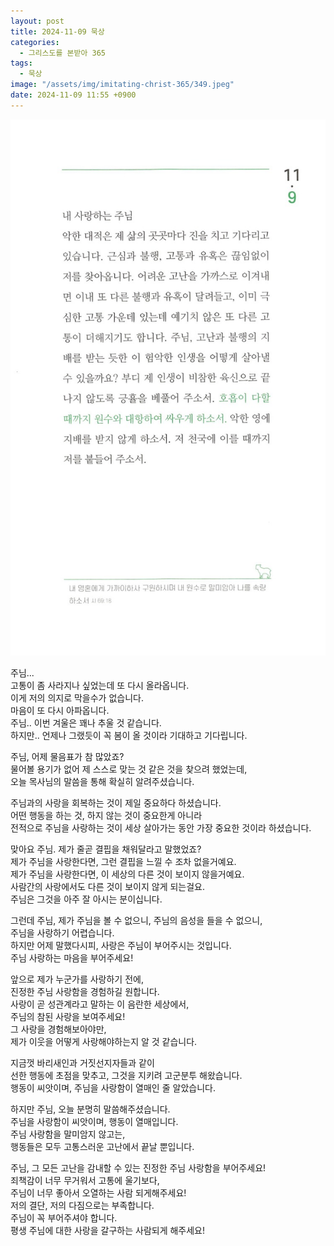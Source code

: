 ```yaml
---
layout: post
title: 2024-11-09 묵상
categories:
  - 그리스도를 본받아 365
tags:
  - 묵상
image: "/assets/img/imitating-christ-365/349.jpeg"
date: 2024-11-09 11:55 +0900
---
```


![image](/assets/img/imitating-christ-365/349.jpeg)

주님...  
고통이 좀 사라지나 싶었는데 또 다시 올라옵니다.  
이게 저의 의지로 막을수가 없습니다.  
마음이 또 다시 아파옵니다.  
주님.. 이번 겨울은 꽤나 추울 것 같습니다.  
하지만.. 언제나 그랬듯이 꼭 봄이 올 것이라 기대하고 기다립니다.

주님, 어제 물음표가 참 많았죠?  
물어볼 용기가 없어 제 스스로 맞는 것 같은 것을 찾으려 했었는데,  
오늘 목사님의 말씀을 통해 확실히 알려주셨습니다.

주님과의 사랑을 회복하는 것이 제일 중요하다 하셨습니다.  
어떤 행동을 하는 것, 하지 않는 것이 중요한게 아니라  
전적으로 주님을 사랑하는 것이 세상 살아가는 동안 가장 중요한 것이라 하셨습니다.

맞아요 주님. 제가 줄곧 결핍을 채워달라고 말했었죠?  
제가 주님을 사랑한다면, 그런 결핍을 느낄 수 조차 없을거예요.  
제가 주님을 사랑한다면, 이 세상의 다른 것이 보이지 않을거예요.  
사람간의 사랑에서도 다른 것이 보이지 않게 되는걸요.  
주님은 그것을 아주 잘 아시는 분이십니다.

그런데 주님, 제가 주님을 볼 수 없으니, 주님의 음성을 들을 수 없으니,  
주님을 사랑하기 어렵습니다.  
하지만 어제 말했다시피, 사랑은 주님이 부어주시는 것입니다.  
주님 사랑하는 마음을 부어주세요!

앞으로 제가 누군가를 사랑하기 전에,  
진정한 주님 사랑함을 경험하길 원합니다.  
사랑이 곧 성관계라고 말하는 이 음란한 세상에서,  
주님의 참된 사랑을 보여주세요!  
그 사랑을 경험해보아야만,  
제가 이웃을 어떻게 사랑해야하는지 알 것 같습니다.

지금껏 바리새인과 거짓선지자들과 같이  
선한 행동에 초점을 맞추고, 그것을 지키려 고군분투 해왔습니다.  
행동이 씨앗이며, 주님을 사랑함이 열매인 줄 알았습니다.

하지만 주님, 오늘 분명히 말씀해주셨습니다.  
주님을 사랑함이 씨앗이며, 행동이 열매입니다.  
주님 사랑함을 말미암지 않고는,  
행동들은 모두 고통스러운 고난에서 끝날 뿐입니다.

주님, 그 모든 고난을 감내할 수 있는 진정한 주님 사랑함을 부어주세요!  
죄책감이 너무 무거워서 고통에 울기보다,  
주님이 너무 좋아서 오열하는 사람 되게해주세요!  
저의 결단, 저의 다짐으로는 부족합니다.  
주님이 꼭 부어주셔야 합니다.  
평생 주님에 대한 사랑을 갈구하는 사람되게 해주세요!
